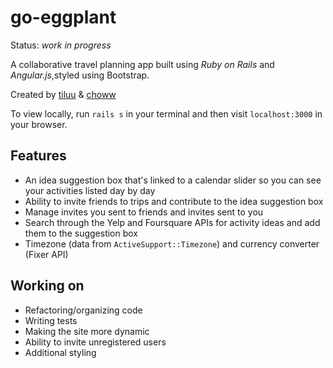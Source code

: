 # go-eggplant

Status: *work in progress*

A collaborative travel planning app built using *Ruby on Rails* and *Angular.js*,styled using Bootstrap.

Created by [tiluu](https://github.com/tiluu "tiluu") & [choww](https://github.com/choww "choww")

To view locally, run `rails s` in your terminal and then visit `localhost:3000` in your browser.

## Features

+ An idea suggestion box that's linked to a calendar slider so you can see your activities listed day by day
+ Ability to invite friends to trips and contribute to the idea suggestion box
+ Manage invites you sent to friends and invites sent to you
+ Search through the Yelp and Foursquare APIs for activity ideas and add them to the suggestion box
+ Timezone (data from `ActiveSupport::Timezone`) and currency converter (Fixer API)

## Working on 

+ Refactoring/organizing code
+ Writing tests
+ Making the site more dynamic
+ Ability to invite unregistered users
+ Additional styling

